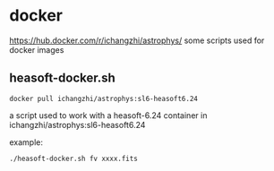 # docker
<https://hub.docker.com/r/ichangzhi/astrophys/>
some scripts used for docker images

## heasoft-docker.sh
```
docker pull ichangzhi/astrophys:sl6-heasoft6.24
```
a script used to work with a heasoft-6.24 container in ichangzhi/astrophys:sl6-heasoft6.24

example:
```
./heasoft-docker.sh fv xxxx.fits
```
